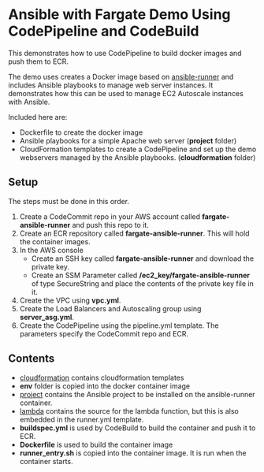 # Ansible with Fargate Demo Using CodePipeline and CodeBuild

This demonstrates how to use CodePipeline to build docker images and push them to ECR.

The demo uses creates a Docker image based on [ansible-runner](https://github.com/ansible/ansible-runner) and includes Ansible playbooks to
manage web server instances. It demonstrates how this can be used to manage EC2 Autoscale instances
with Ansible.

Included here are:
* Dockerfile to create the docker image
* Ansible playbooks for a simple Apache web server (**project** folder)
* CloudFormation templates to create a CodePipeline and set up the demo webservers
managed by the Ansible playbooks. (**cloudformation** folder)

## Setup
The steps must be done in this order.

1. Create a CodeCommit repo in your AWS account called **fargate-ansible-runner** and push this repo to it.
1. Create an ECR repository called **fargate-ansible-runner**. This will hold the container images.
1. In the AWS console
    * Create an SSH key called **fargate-ansible-runner** and download the private key.
    * Create an SSM Parameter called **/ec2_key/fargate-ansible-runner** of type SecureString and place the contents of the private key file in it.
1. Create the VPC using **vpc.yml**.
1. Create the Load Balancers and Autoscaling group using **server_asg.yml**.
1. Create the CodePipeline using the pipeline.yml template. The parameters specify the CodeCommit repo and ECR.

## Contents

* [cloudformation](./cloudformation) contains cloudformation templates
* **env** folder is copied into the docker container image
* [project](./project) contains the Ansible project to be installed on the ansible-runner container.
* [lambda](./lambda) contains the source for the lambda function, but this is also embedded in the runner.yml template.
* **buildspec.yml** is used by CodeBuild to build the container and push it to ECR.
* **Dockerfile** is used to build the container image
* **runner_entry.sh** is copied into the container image. It is run when the container starts.
